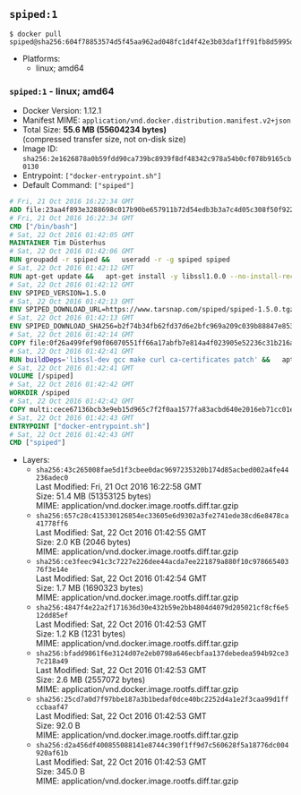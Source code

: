 ## `spiped:1`

```console
$ docker pull spiped@sha256:604f78853574d5f45aa962ad048fc1d4f42e3b03daf1ff91fb8d5995d082ef92
```

-	Platforms:
	-	linux; amd64

### `spiped:1` - linux; amd64

-	Docker Version: 1.12.1
-	Manifest MIME: `application/vnd.docker.distribution.manifest.v2+json`
-	Total Size: **55.6 MB (55604234 bytes)**  
	(compressed transfer size, not on-disk size)
-	Image ID: `sha256:2e1626878a0b59fdd90ca739bc8939f8df48342c978a54b0cf078b9165cb0130`
-	Entrypoint: `["docker-entrypoint.sh"]`
-	Default Command: `["spiped"]`

```dockerfile
# Fri, 21 Oct 2016 16:22:34 GMT
ADD file:23aa4f893e3288698c017b90be657911b72d54edb3b3a7c4d05c308f50f9228f in / 
# Fri, 21 Oct 2016 16:22:34 GMT
CMD ["/bin/bash"]
# Sat, 22 Oct 2016 01:42:05 GMT
MAINTAINER Tim Düsterhus
# Sat, 22 Oct 2016 01:42:06 GMT
RUN groupadd -r spiped &&	useradd -r -g spiped spiped
# Sat, 22 Oct 2016 01:42:12 GMT
RUN apt-get update &&	apt-get install -y libssl1.0.0 --no-install-recommends &&	rm -rf /var/lib/apt/lists/*
# Sat, 22 Oct 2016 01:42:12 GMT
ENV SPIPED_VERSION=1.5.0
# Sat, 22 Oct 2016 01:42:13 GMT
ENV SPIPED_DOWNLOAD_URL=https://www.tarsnap.com/spiped/spiped-1.5.0.tgz
# Sat, 22 Oct 2016 01:42:13 GMT
ENV SPIPED_DOWNLOAD_SHA256=b2f74b34fb62fd37d6e2bfc969a209c039b88847e853a49e91768dec625facd7
# Sat, 22 Oct 2016 01:42:14 GMT
COPY file:0f26a499fef90f06070551ff66a17abfb7e814a4f023905e52236c31b216a7bb in /0001-Fix-docker-stop-issue.patch 
# Sat, 22 Oct 2016 01:42:41 GMT
RUN buildDeps='libssl-dev gcc make curl ca-certificates patch' &&	apt-get update && apt-get install -y $buildDeps --no-install-recommends &&	rm -rf /var/lib/apt/lists/* &&	curl -fsSL "$SPIPED_DOWNLOAD_URL" -o spiped.tar.gz &&	echo "$SPIPED_DOWNLOAD_SHA256 spiped.tar.gz" |sha256sum -c - &&	mkdir -p /usr/local/src/spiped &&	tar xzf "spiped.tar.gz" -C /usr/local/src/spiped --strip-components=1 &&	rm "spiped.tar.gz" &&	patch -p1 -d /usr/local/src/spiped/ < /0001-Fix-docker-stop-issue.patch &&	make -C /usr/local/src/spiped &&	make -C /usr/local/src/spiped install &&	rm -rf /usr/local/src/spiped &&	apt-get purge -y --auto-remove $buildDeps
# Sat, 22 Oct 2016 01:42:41 GMT
VOLUME [/spiped]
# Sat, 22 Oct 2016 01:42:42 GMT
WORKDIR /spiped
# Sat, 22 Oct 2016 01:42:42 GMT
COPY multi:cece67136bcb3e9eb15d965c7f2f0aa1577fa83acbd640e2016eb71cc01e0cfa in /usr/local/bin/ 
# Sat, 22 Oct 2016 01:42:43 GMT
ENTRYPOINT ["docker-entrypoint.sh"]
# Sat, 22 Oct 2016 01:42:43 GMT
CMD ["spiped"]
```

-	Layers:
	-	`sha256:43c265008fae5d1f3cbee0dac9697235320b174d85acbed002a4fe44236adec0`  
		Last Modified: Fri, 21 Oct 2016 16:22:58 GMT  
		Size: 51.4 MB (51353125 bytes)  
		MIME: application/vnd.docker.image.rootfs.diff.tar.gzip
	-	`sha256:657c28c415330126854ec33605e6d9302a3fe2741ede38cd6e8478ca41778ff6`  
		Last Modified: Sat, 22 Oct 2016 01:42:55 GMT  
		Size: 2.0 KB (2046 bytes)  
		MIME: application/vnd.docker.image.rootfs.diff.tar.gzip
	-	`sha256:ce3feec941c3c7227e226dee44acda7ee221879a880f10c97866540376f3e14e`  
		Last Modified: Sat, 22 Oct 2016 01:42:54 GMT  
		Size: 1.7 MB (1690323 bytes)  
		MIME: application/vnd.docker.image.rootfs.diff.tar.gzip
	-	`sha256:4847f4e22a2f171636d30e432b59e2bb4804d4079d205021cf8cf6e512dd85ef`  
		Last Modified: Sat, 22 Oct 2016 01:42:53 GMT  
		Size: 1.2 KB (1231 bytes)  
		MIME: application/vnd.docker.image.rootfs.diff.tar.gzip
	-	`sha256:bfadd9861f6e3124d07e2eb0798a646ecbfaa137debedea594b92ce37c218a49`  
		Last Modified: Sat, 22 Oct 2016 01:42:53 GMT  
		Size: 2.6 MB (2557072 bytes)  
		MIME: application/vnd.docker.image.rootfs.diff.tar.gzip
	-	`sha256:25cd7a0d7f97bbe187a3b1bedaf0dce40bc2252d4a1e2f3caa99d1ffccbaaf47`  
		Last Modified: Sat, 22 Oct 2016 01:42:53 GMT  
		Size: 92.0 B  
		MIME: application/vnd.docker.image.rootfs.diff.tar.gzip
	-	`sha256:d2a456df400855088141e8744c390f1ff9d7c560628f5a18776dc004920af61b`  
		Last Modified: Sat, 22 Oct 2016 01:42:53 GMT  
		Size: 345.0 B  
		MIME: application/vnd.docker.image.rootfs.diff.tar.gzip
